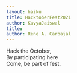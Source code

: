 ```yaml
---
layout: haiku
title: HacktoberFest2021
author: KavyaJaiswal
title: 
author: Rene A. Carbajal
---
```


Hack the October,<br>
By participating here<br>
Come, be part of fest.<br>